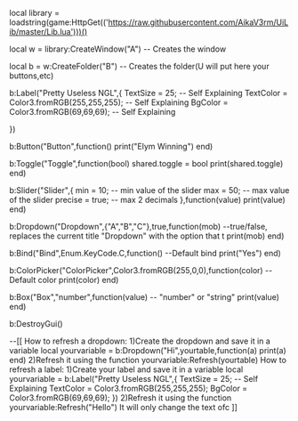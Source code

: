 local library = loadstring(game:HttpGet(('https://raw.githubusercontent.com/AikaV3rm/UiLib/master/Lib.lua')))()

local w = library:CreateWindow("A") -- Creates the window

local b = w:CreateFolder("B") -- Creates the folder(U will put here your buttons,etc)

b:Label("Pretty Useless NGL",{
    TextSize = 25; -- Self Explaining
    TextColor = Color3.fromRGB(255,255,255); -- Self Explaining
    BgColor = Color3.fromRGB(69,69,69); -- Self Explaining
    
}) 

b:Button("Button",function()
    print("Elym Winning")
end)

b:Toggle("Toggle",function(bool)
    shared.toggle = bool
    print(shared.toggle)
end)

b:Slider("Slider",{
    min = 10; -- min value of the slider
    max = 50; -- max value of the slider
    precise = true; -- max 2 decimals
},function(value)
    print(value)
end)

b:Dropdown("Dropdown",{"A","B","C"},true,function(mob) --true/false, replaces the current title "Dropdown" with the option that t
    print(mob)
end)

b:Bind("Bind",Enum.KeyCode.C,function() --Default bind
    print("Yes")
end)

b:ColorPicker("ColorPicker",Color3.fromRGB(255,0,0),function(color) --Default color
    print(color)
end)

b:Box("Box","number",function(value) -- "number" or "string"
    print(value)
end)

b:DestroyGui()

--[[
How to refresh a dropdown:
1)Create the dropdown and save it in a variable
local yourvariable = b:Dropdown("Hi",yourtable,function(a)
    print(a)
end)
2)Refresh it using the function
yourvariable:Refresh(yourtable)
How to refresh a label:
1)Create your label and save it in a variable
local yourvariable = b:Label("Pretty Useless NGL",{
    TextSize = 25; -- Self Explaining
    TextColor = Color3.fromRGB(255,255,255);
    BgColor = Color3.fromRGB(69,69,69);
})
2)Refresh it using the function
yourvariable:Refresh("Hello") It will only change the text ofc
]]
